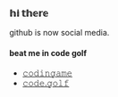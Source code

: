 ### 𝕙𝕚 𝕥𝕙𝕖𝕣𝕖

github is now social media.

#### beat me in code golf

- [𝚌𝚘𝚍𝚒𝚗𝚐𝚊𝚖𝚎](https://www.codingame.com/profile/823d2fbb8688833e15f6454828c1a01f6496093)
- [𝚌𝚘𝚍𝚎.𝚐𝚘𝚕𝚏](https://code.golf/golfers/annaproxy/holes/bytes)


<!--
**annaproxy/annaproxy** is a ✨ _special_ ✨ repository because its `README.md` (this file) appears on your GitHub profile.

Here are some ideas to get you started:

- 🔭 I’m currently working on ...
- 🌱 I’m currently learning ...
- 👯 I’m looking to collaborate on ...
- 🤔 I’m looking for help with ...
- 💬 Ask me about ...
- 📫 How to reach me: ...
- 😄 Pronouns: ...
- ⚡ Fun fact: ...
-->
